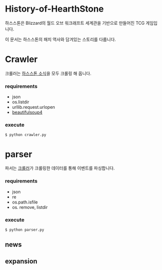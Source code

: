 # History-of-HearthStone
하스스톤은 Blizzard의 월드 오브 워크래프트 세계관을 기반으로 만들어진 TCG 게임입니다.

이 문서는 하스스톤의 패치 역사와 담겨있는 스토리를 다룹니다.

# Crawler
크롤러는 [하스스톤 소식](http://kr.battle.net/hearthstone/ko/blog)을 모두 크롤링 해 옵니다.

### requirements
- json
- os.listdir
- urllib.request.urlopen
- [beautifulsoup4](https://www.crummy.com/software/BeautifulSoup/)

### execute
```
$ python crawler.py
```

# parser
파서는 [크롤러](#Crawler)가 크롤링한 데이터를 통해 이벤트를 파싱합니다.

### requirements
- json
- re
- os.path.isfile
- os. remove, listdir

### execute
```
$ python parser.py
```

## news

## expansion
